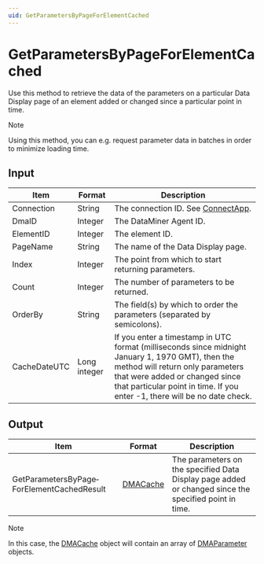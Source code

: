 ```yaml
---
uid: GetParametersByPageForElementCached
---
```


# GetParametersByPageForElementCached

Use this method to retrieve the data of the parameters on a particular Data Display page of an element added or changed since a particular point in time.

> [!NOTE]
> Using this method, you can e.g. request parameter data in batches in order to minimize loading time.

## Input

| Item | Format | Description |
|--|--|--|
| Connection | String | The connection ID. See [ConnectApp](xref:ConnectApp). |
| DmaID | Integer | The DataMiner Agent ID. |
| ElementID | Integer | The element ID. |
| PageName | String | The name of the Data Display page. |
| Index | Integer | The point from which to start returning parameters. |
| Count | Integer | The number of parameters to be returned. |
| OrderBy | String | The field(s) by which to order the parameters (separated by semicolons). |
| CacheDateUTC | Long integer | If you enter a timestamp in UTC format (milliseconds since midnight January 1, 1970 GMT), then the method will return only parameters that were added or changed since that particular point in time. If you enter -1, there will be no date check. |

## Output

| Item | Format | Description |
|--|--|--|
| GetParametersByPage­ForElementCachedResult | [DMACache](xref:DMACache) | The parameters on the specified Data Display page added or changed since the specified point in time. |

> [!NOTE]
> In this case, the [DMACache](xref:DMACache) object will contain an array of [DMAParameter](xref:DMAParameter) objects.
